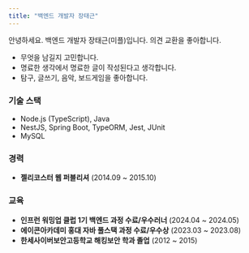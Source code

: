 ```yaml
---
title: "백엔드 개발자 장태근"
---
```


안녕하세요. 백엔드 개발자 장태근(미플)입니다. 의견 교환을 좋아합니다.

- 무엇을 남길지 고민합니다.
- 명료한 생각에서 명료한 글이 작성된다고 생각합니다.
- 탐구, 글쓰기, 음악, 보드게임을 좋아합니다.

### 기술 스택

- Node.js (TypeScript), Java
- NestJS, Spring Boot, TypeORM, Jest, JUnit
- MySQL

### 경력

- **젤리코스터 웹 퍼블리셔** (2014.09 ~ 2015.10)

### 교육

- **인프런 워밍업 클럽 1기 백엔드 과정 수료/우수러너** (2024.04 ~ 2024.05)
- **에이콘아카데미 홍대 자바 풀스택 과정 수료/우수상** (2023.03 ~ 2023.08)
- **한세사이버보안고등학교 해킹보안 학과 졸업** (2012 ~ 2015)
